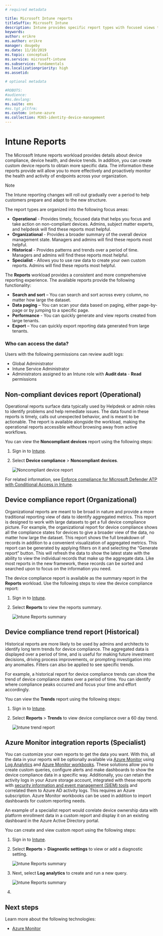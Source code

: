 ```yaml
---
# required metadata

title: Microsoft Intune reports
titleSuffix: Microsoft Intune
description: Intune provides specific report types with focused views that contain consistent and timely data. 
keywords:
author: erikre
ms.author: erikre
manager: dougeby
ms.date: 11/10/2019
ms.topic: conceptual
ms.service: microsoft-intune
ms.subservice: fundamentals
ms.localizationpriority: high
ms.assetid: 

# optional metadata

#ROBOTS:
#audience:
#ms.devlang:
ms.suite: ems
#ms.tgt_pltfrm:
ms.custom: intune-azure
ms.collection: M365-identity-device-management
---
```

# Intune Reports
The Microsoft Intune reports workload provides details about device compliance, device health, and device trends. In addition, you can create custom device reports to obtain more specific data. The information these reports provide will allow you to more effectively and proactively monitor the health and activity of endpoints across your organization. 

> [!NOTE]
> The Intune reporting changes will roll out gradually over a period to help customers prepare and adapt to the new structure.

The report types are organized into the following focus areas:
- **Operational** - Provides timely, focused data that helps you focus and take action on non-compliant devices. Admins, subject matter experts, and helpdesk will find these reports most helpful.
- **Organizational** - Provides a broader summary of the overall device management state. Managers and admins will find these reports most helpful.
- **Historical** - Provides patterns and trends over a period of time. Managers and admins will find these reports most helpful.
- **Specialist** - Allows you to use raw data to create your own custom reports. Admins will find these reports most helpful.

The **Reports** workload provides a consistent and more comprehensive reporting experience. The available reports provide the following functionality:
- **Search and sort** – You can search and sort across every column, no matter how large the dataset.
- **Data paging** – You can scan your data based on paging, either page-by-page or by jumping to a specific page.
- **Performance** - You can quickly generate and view reports created from large tenants.
- **Export** – You can quickly export reporting data generated from large tenants.

### Who can access the data?

Users with the following permissions can review audit logs:

- Global Administrator
- Intune Service Administrator
- Administrators assigned to an Intune role with **Audit data** - **Read** permissions

## Non-compliant devices report (Operational)
Operational reports surface data typically used by Helpdesk or admin roles to identify problems and help remediate issues. The data found in these reports is timely, calls out unexpected behavior, and is meant to be actionable. The report is available alongside the workload, making the operational reports accessible without browsing away from active workflows.

You can view the **Noncompliant devices** report using the following steps:

1. Sign in to [Intune](https://go.microsoft.com/fwlink/?linkid=2090973).
2. Select **Device compliance** > **Noncompliant devices**.

    ![Noncompliant device report](./media/intune-reports/intune-reports-02.png)

For related information, see [Enforce compliance for Microsoft Defender ATP with Conditional Access in Intune](~/protect/advanced-threat-protection.md).

## Device compliance report (Organizational)
Organizational reports are meant to be broad in nature and provide a more traditional reporting view of data to identify aggregated metrics. This report is designed to work with large datasets to get a full device compliance picture. For example, the organizational report for device compliance shows all the compliance states for devices to give a broader view of the data, no matter how large the dataset. This report shows the full breakdown of records in addition to a convenient visualization of aggregated metrics. This report can be generated by applying filters on it and selecting the “Generate report” button. This will refresh the data to show the latest state with the ability to view the individual records that make up the aggregate data. Like most reports in the new framework, these records can be sorted and searched upon to focus on the information you need.

The device compliance report is available as the summary report in the **Reports** workload. Use the following steps to view the device compliance report:

1. Sign in to [Intune](https://go.microsoft.com/fwlink/?linkid=2090973).
2. Select **Reports** to view the reports summary.

    ![Intune Reports summary](./media/intune-reports/intune-reports-01.png)

## Device compliance trend report (Historical)
Historical reports are more likely to be used by admins and architects to identify long term trends for device compliance. The aggregated data is displayed over a period of time, and is useful for making future investment decisions, driving process improvements, or prompting investigation into any anomalies. Filters can also be applied to see specific trends.

For example, a historical report for device compliance trends can show the trend of device compliance states over a period of time. You can identify where compliance peaks occurred and focus your time and effort accordingly.

You can view the **Trends** report using the following steps:

1. Sign in to [Intune](https://go.microsoft.com/fwlink/?linkid=2090973).
2. Select **Reports** > **Trends** to view device compliance over a 60 day trend.

    ![Intune trend report](./media/intune-reports/intune-reports-03.png)

## Azure Monitor integration reports (Specialist)
You can customize your own reports to get the data you want. With this, all the data in your reports will be optionally available via [Azure Monitor](https://docs.microsoft.com/azure/azure-monitor/overview) using [Log Analytics](https://docs.microsoft.com/azure/azure-monitor/log-query/log-query-overview) and [Azure Monitor workbooks](https://docs.microsoft.com/azure/azure-monitor/app/usage-workbooks). These solutions allow you to create custom queries, configure alerts and make dashboards to show the device compliance data in a specific way. Additionally, you can retain the activity logs in your Azure storage account, integrated with these reports with [security information and event management (SIEM) tools](https://docs.microsoft.com/microsoft-365/security/office-365-security/siem-server-integration) and correlated them to Azure AD activity logs. This requires an Azure subscription. Azure Monitor workbooks can be used in addition to import dashboards for custom reporting needs.

An example of a specialist report would corelate device ownership data with platform enrollment data in a custom report and display it on an existing dashboard in the Azure Active Directory portal.

You can create and view custom report using the following steps:

1. Sign in to [Intune](https://go.microsoft.com/fwlink/?linkid=2090973).
2. Select **Reports** > **Diagnostic settings** to view or add a diagnostic setting.

    ![Intune Reports summary](./media/intune-reports/intune-reports-04.png)

3. Next, select **Log analytics** to create and run a new query.

   ![Intune Reports summary](./media/intune-reports/intune-reports-06.png)

4. 

## Next steps

Learn more about the following technologies:
- [Azure Monitor](https://docs.microsoft.com/azure/active-directory/reports-monitoring/concept-activity-logs-azure-monitor)